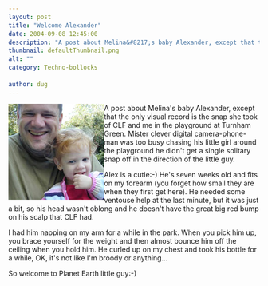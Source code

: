 ```yaml
---
layout: post
title: "Welcome Alexander"
date: 2004-09-08 12:45:00
description: "A post about Melina&#8217;s baby Alexander, except that the only visual record is the snap she took of CLF and me in the playground at Turnham Green. Mister clever digital camera-phone-man was too busy chasing his little girl around the&#8230;"
thumbnail: defaultThumbnail.png
alt: ""
category: Techno-bollocks

author: dug
---
```


<p><a href="http://www.donkeyontheedge.com/i/Turnham_Green.jpg"><img src="/assets/i/Turnham_Green_tn.jpg" alt="CLF with some guy with brown teeth" height="192" width="192" class="left" style="float:left" /></a>A post about Melina's baby Alexander, except that the only visual record is the snap she took of <span class="caps">CLF </span>and me in the playground at Turnham Green. Mister clever digital camera-phone-man was too busy chasing his little girl around the playground he didn't get a single solitary snap off in the direction of the little guy.</p>

<p>Alex is a cutie:-) He's seven weeks old and fits on my forearm (you forget how small they are when they first get here). He needed some ventouse help at the last minute, but it was just a bit, so his head wasn't oblong and he doesn't have the great big red bump on his scalp that <span class="caps">CLF </span>had.</p>

<p>I had him napping on my arm for a while in the park. When you pick him up, you brace yourself for the weight and then almost bounce him off the ceiling when you hold him. He curled up on my chest and took his bottle for a while, <span class="caps"><span class="caps">OK, </span></span>it's not like I'm broody or anything&#8230;</p>

<p>So welcome to Planet Earth little guy:-)</p>
